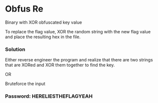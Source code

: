 # Obfus Re

Binary with XOR obfuscated key value

To replace the flag value, XOR the random string with the new flag value and place the resulting hex in the file.

### Solution

Either reverse engineer the program and realize that there are two strings that are XORed and XOR them together to find the key. 

OR 

Bruteforce the input

### Password: HERELIESTHEFLAGYEAH
